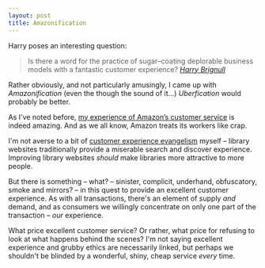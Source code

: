 ```yaml
---
layout: post
title: Amazonification
---
```


Harry poses an interesting question:

> Is there a word for the practice of sugar&#8211;coating deplorable business models with a fantastic customer experience? <cite>[Harry Brignull](https://twitter.com/harrybr/status/597645650709327872)</cite>

Rather obviously, and not particularly amusingly, I came up with <i>Amazonification</i> (even the though the sound of it&hellip;) <i>Uberfication</i> would probably be better.

As I've noted before, [my experience of Amazon&#8217;s customer service](/2014/09/amazon-service-conundrum/) is indeed amazing. And as we all know, Amazon treats its workers like crap.

I'm not averse to a bit of [customer experience evangelism](/2013/06/libraries-should-invest-millions-in-search-engines/) myself &#8211; library websites traditionally provide a miserable search and discover experience. Improving library websites _should_ make libraries more attractive to more people.

But there is something &#8211; what? &#8211; sinister, complicit, underhand, obfuscatory, smoke and mirrors? &#8211; in this quest to provide an excellent customer experience. As with all transactions, there's an element of supply _and_ demand, and as consumers we willingly concentrate on only one part of the transaction &#8211; _our_ experience.

What price excellent customer service? Or rather, what price for refusing to look at what happens behind the scenes? I'm not saying excellent experience and grubby ethics are necessarily linked, but perhaps we shouldn't be blinded by a wonderful, shiny, cheap service _every_ time.